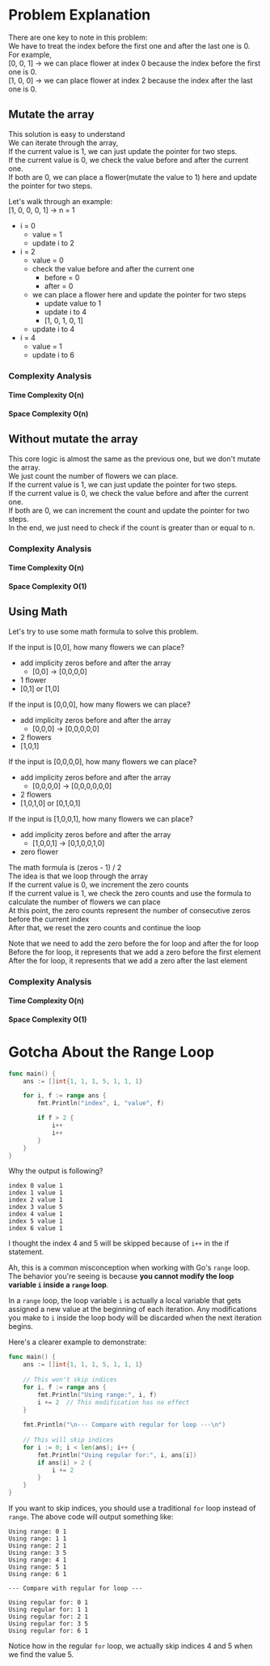 # Problem Explanation
There are one key to note in this problem:<br>
We have to treat the index before the first one and after the last one is 0.<br>
For example,<br>
[0, 0, 1] -> we can place flower at index 0 because the index before the first one is 0.<br>
[1, 0, 0] -> we can place flower at index 2 because the index after the last one is 0.<br>


## Mutate the array
This solution is easy to understand<br>
We can iterate through the array,<br>
If the current value is 1, we can just update the pointer for two steps.<br>
If the current value is 0, we check the value before and after the current one.<br>
If both are 0, we can place a flower(mutate the value to 1) here and update the pointer for two steps.<br>

Let's walk through an example:<br>
[1, 0, 0, 0, 1] -> n = 1<br>
- i = 0
  - value = 1
  - update i to 2
- i = 2
  - value = 0
  - check the value before and after the current one
    - before = 0
    - after = 0
  - we can place a flower here and update the pointer for two steps
    - update value to 1
    - update i to 4
    - [1, 0, 1, 0, 1]
  - update i to 4
- i = 4
  - value = 1
  - update i to 6

### Complexity Analysis
#### Time Complexity O(n)
#### Space Complexity O(n)


## Without mutate the array
This core logic is almost the same as the previous one, but we don't mutate the array.<br>
We just count the number of flowers we can place.<br>
If the current value is 1, we can just update the pointer for two steps.<br>
If the current value is 0, we check the value before and after the current one.<br>
If both are 0, we can increment the count and update the pointer for two steps.<br>
In the end, we just need to check if the count is greater than or equal to n.<br>

### Complexity Analysis
#### Time Complexity O(n)
#### Space Complexity O(1)

## Using Math
Let's try to use some math formula to solve this problem.<br>

If the input is [0,0], how many flowers we can place?<br>
- add implicity zeros before and after the array
  - [0,0] -> [0,0,0,0]
- 1 flower
- [0,1] or [1,0]

If the input is [0,0,0], how many flowers we can place?<br>
- add implicity zeros before and after the array
  - [0,0,0] -> [0,0,0,0,0]
- 2 flowers
- [1,0,1]

If the input is [0,0,0,0], how many flowers we can place?<br>
- add implicity zeros before and after the array
  - [0,0,0,0] -> [0,0,0,0,0,0]
- 2 flowers
- [1,0,1,0] or [0,1,0,1]

If the input is [1,0,0,1], how many flowers we can place?<br>
- add implicity zeros before and after the array
  - [1,0,0,1] -> [0,1,0,0,1,0]
- zero flower

The math formula is (zeros - 1) / 2<br>
The idea is that we loop through the array<br>
If the current value is 0, we increment the zero counts<br>
If the current value is 1, we check the zero counts and use the formula to calculate the number of flowers we can place<br>
At this point, the zero counts represent the number of consecutive zeros before the current index<br>
After that, we reset the zero counts and continue the loop<br>

Note that we need to add the zero before the for loop and after the for loop<br>
Before the for loop, it represents that we add a zero before the first element<br>
After the for loop, it represents that we add a zero after the last element<br>

### Complexity Analysis
#### Time Complexity O(n)
#### Space Complexity O(1)


# Gotcha About the Range Loop

```go
func main() {
	ans := []int{1, 1, 1, 5, 1, 1, 1}

	for i, f := range ans {
		fmt.Println("index", i, "value", f)

		if f > 2 {
			i++
			i++
		}
	}
}
```
Why the output is following?
```
index 0 value 1
index 1 value 1
index 2 value 1
index 3 value 5
index 4 value 1
index 5 value 1
index 6 value 1
```
I thought the index 4 and 5 will be skipped because of `i++` in the if statement.

Ah, this is a common misconception when working with Go's `range` loop. The behavior you're seeing is because **you cannot modify the loop variable `i` inside a `range` loop**. 

In a `range` loop, the loop variable `i` is actually a local variable that gets assigned a new value at the beginning of each iteration. Any modifications you make to `i` inside the loop body will be discarded when the next iteration begins.

Here's a clearer example to demonstrate:

```go
func main() {
    ans := []int{1, 1, 1, 5, 1, 1, 1}
    
    // This won't skip indices
    for i, f := range ans {
        fmt.Println("Using range:", i, f)
        i += 2  // This modification has no effect
    }
    
    fmt.Println("\n--- Compare with regular for loop ---\n")
    
    // This will skip indices
    for i := 0; i < len(ans); i++ {
        fmt.Println("Using regular for:", i, ans[i])
        if ans[i] > 2 {
            i += 2
        }
    }
}
```

If you want to skip indices, you should use a traditional `for` loop instead of `range`. The above code will output something like:

```
Using range: 0 1
Using range: 1 1
Using range: 2 1
Using range: 3 5
Using range: 4 1
Using range: 5 1
Using range: 6 1

--- Compare with regular for loop ---

Using regular for: 0 1
Using regular for: 1 1
Using regular for: 2 1
Using regular for: 3 5
Using regular for: 6 1
```

Notice how in the regular `for` loop, we actually skip indices 4 and 5 when we find the value 5.